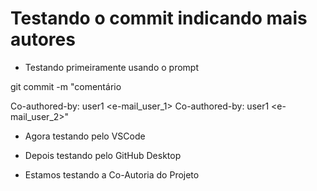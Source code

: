 # Testando o commit indicando mais autores

 - Testando primeiramente usando o prompt

 git commit -m "comentário
>
>
Co-authored-by: user1 <e-mail_user_1>
Co-authored-by: user1 <e-mail_user_2>"

 - Agora testando pelo VSCode

  - Depois testando pelo GitHub Desktop
  

   - Estamos testando a Co-Autoria do Projeto